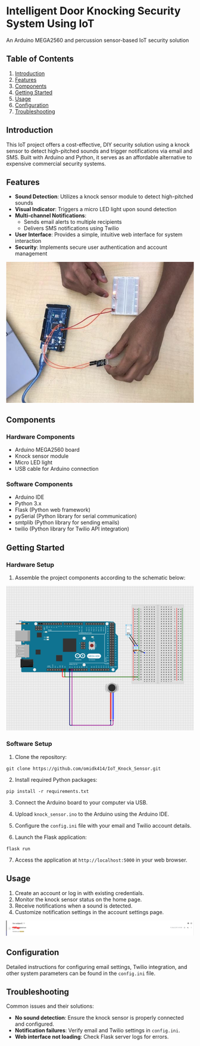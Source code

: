 # Intelligent Door Knocking Security System Using IoT

An Arduino MEGA2560 and percussion sensor-based IoT security solution

## Table of Contents

1. [Introduction](#introduction)
2. [Features](#features)
3. [Components](#components)
4. [Getting Started](#getting-started)
5. [Usage](#usage)
6. [Configuration](#configuration)
7. [Troubleshooting](#troubleshooting)

## Introduction

This IoT project offers a cost-effective, DIY security solution using a knock sensor to detect high-pitched sounds and trigger notifications via email and SMS. Built with Arduino and Python, it serves as an affordable alternative to expensive commercial security systems.

## Features

- **Sound Detection**: Utilizes a knock sensor module to detect high-pitched sounds
- **Visual Indicator**: Triggers a micro LED light upon sound detection
- **Multi-channel Notifications**: 
  - Sends email alerts to multiple recipients
  - Delivers SMS notifications using Twilio
- **User Interface**: Provides a simple, intuitive web interface for system interaction
- **Security**: Implements secure user authentication and account management

![sensor](https://github.com/omidk414/IoT-Security-System/blob/main/images/knocksensor.jpg)

## Components

### Hardware Components

- Arduino MEGA2560 board
- Knock sensor module
- Micro LED light
- USB cable for Arduino connection

### Software Components

- Arduino IDE
- Python 3.x
- Flask (Python web framework)
- pySerial (Python library for serial communication)
- smtplib (Python library for sending emails)
- twilio (Python library for Twilio API integration)

## Getting Started

### Hardware Setup

1. Assemble the project components according to the schematic below:

![cirkit](https://github.com/omidk414/IoT-Security-System/blob/main/images/Cirkit_Design.png)

### Software Setup

1. Clone the repository:
```
git clone https://github.com/omidk414/IoT_Knock_Sensor.git
```

2. Install required Python packages:
```
pip install -r requirements.txt
```


3. Connect the Arduino board to your computer via USB.

4. Upload `knock_sensor.ino` to the Arduino using the Arduino IDE.

5. Configure the `config.ini` file with your email and Twilio account details.

6. Launch the Flask application:
```
flask run
```


7. Access the application at `http://localhost:5000` in your web browser.

## Usage

1. Create an account or log in with existing credentials.
2. Monitor the knock sensor status on the home page.
3. Receive notifications when a sound is detected.
4. Customize notification settings in the account settings page.

![Email](https://github.com/omidk414/IoT-Security-System/blob/main/images/email.png)

## Configuration

Detailed instructions for configuring email settings, Twilio integration, and other system parameters can be found in the `config.ini` file.

## Troubleshooting

Common issues and their solutions:

- **No sound detection**: Ensure the knock sensor is properly connected and configured.
- **Notification failures**: Verify email and Twilio settings in `config.ini`.
- **Web interface not loading**: Check Flask server logs for errors.

